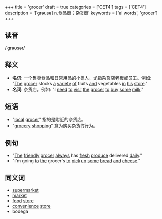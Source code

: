 +++
title = 'grocer'
draft = true
categories = ['CET4']
tags = ['CET4']
description = '[ˈgrəusə] n.食品商；杂货商'
keywords = ['ai words', 'grocer']
+++

## 读音
/ˈɡrəʊsər/

## 释义
- **名词**: 一个售卖食品和日常用品的小商人，尤指杂货店老板或员工。例如: "[The](/zh/post/the/) [grocer](/zh/post/grocer/) stocks [a](/zh/post/a/) [variety](/zh/post/variety/) [of](/zh/post/of/) fruits [and](/zh/post/and/) vegetables [in](/zh/post/in/) [his](/zh/post/his/) [store](/zh/post/store/)."
- **名词**: 杂货店。例如: "I [need](/zh/post/need/) [to](/zh/post/to/) [visit](/zh/post/visit/) [the](/zh/post/the/) [grocer](/zh/post/grocer/) [to](/zh/post/to/) [buy](/zh/post/buy/) [some](/zh/post/some/) [milk](/zh/post/milk/)."

## 短语
- "[local](/zh/post/local/) [grocer](/zh/post/grocer/)" 指的是附近的杂货店。
- "[grocery](/zh/post/grocery/) [shopping](/zh/post/shopping/)" 意为购买杂货的行为。

## 例句
- "[The](/zh/post/the/) [friendly](/zh/post/friendly/) [grocer](/zh/post/grocer/) [always](/zh/post/always/) has [fresh](/zh/post/fresh/) [produce](/zh/post/produce/) delivered [daily](/zh/post/daily/)."
- "I'm going [to](/zh/post/to/) [the](/zh/post/the/) grocer's [to](/zh/post/to/) [pick](/zh/post/pick/) [up](/zh/post/up/) [some](/zh/post/some/) [bread](/zh/post/bread/) [and](/zh/post/and/) [cheese](/zh/post/cheese/)."

## 同义词
- [supermarket](/zh/post/supermarket/)
- [market](/zh/post/market/)
- [food](/zh/post/food/) [store](/zh/post/store/)
- [convenience](/zh/post/convenience/) [store](/zh/post/store/)
- bodega

